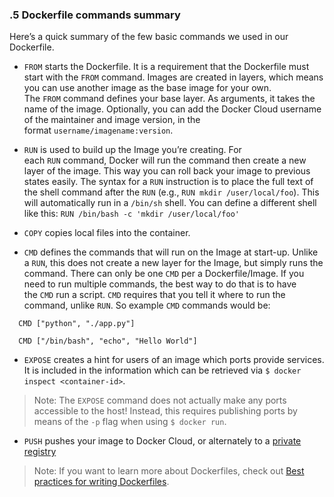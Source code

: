 ### .5 Dockerfile commands summary

Here’s a quick summary of the few basic commands we used in our Dockerfile.

-   `FROM` starts the Dockerfile. It is a requirement that the Dockerfile must start with the `FROM` command. Images are created in layers, which means you can use another image as the base image for your own. The `FROM` command defines your base layer. As arguments, it takes the name of the image. Optionally, you can add the Docker Cloud username of the maintainer and image version, in the format `username/imagename:version`.

-   `RUN` is used to build up the Image you’re creating. For each `RUN` command, Docker will run the command then create a new layer of the image. This way you can roll back your image to previous states easily. The syntax for a `RUN` instruction is to place the full text of the shell command after the `RUN` (e.g., `RUN mkdir /user/local/foo`). This will automatically run in a `/bin/sh` shell. You can define a different shell like this: `RUN /bin/bash -c 'mkdir /user/local/foo'`

-   `COPY` copies local files into the container.

-   `CMD` defines the commands that will run on the Image at start-up. Unlike a `RUN`, this does not create a new layer for the Image, but simply runs the command. There can only be one `CMD` per a Dockerfile/Image. If you need to run multiple commands, the best way to do that is to have the `CMD` run a script. `CMD` requires that you tell it where to run the command, unlike `RUN`. So example `CMD` commands would be:

<!-- -->

      CMD ["python", "./app.py"]

      CMD ["/bin/bash", "echo", "Hello World"]

-   `EXPOSE` creates a hint for users of an image which ports provide services. It is included in the information which can be retrieved via `$ docker inspect <container-id>`.

> Note: The `EXPOSE` command does not actually make any ports accessible to the host! Instead, this requires publishing ports by means of the `-p` flag when using `$ docker run`.

-   `PUSH` pushes your image to Docker Cloud, or alternately to a [private registry](https://docs.docker.com/registry/)

> Note: If you want to learn more about Dockerfiles, check out [Best practices for writing Dockerfiles](https://docs.docker.com/engine/userguide/eng-image/dockerfile_best-practices/).
